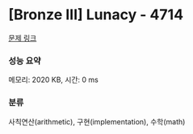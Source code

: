 # [Bronze III] Lunacy - 4714 

[문제 링크](https://www.acmicpc.net/problem/4714) 

### 성능 요약

메모리: 2020 KB, 시간: 0 ms

### 분류

사칙연산(arithmetic), 구현(implementation), 수학(math)

